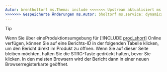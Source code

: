 ```yaml
---
Autor: brentholtorf ms.Thema: include <<<<<<< Upstream aktualisiert ms.date: 12.06.2024 ======= ms.date: 20.05.2024
>>>>>>> Gespeicherte Änderungen ms.Autor: bholtorf ms.service: dynamics-365-business-central ms.reviewer: bholtorf
---
```


> [!TIP]
> Wenn Sie über eineProduktionsumgebung für [!INCLUDE [prod_short](prod_short.md)] Online verfügen, können Sie auf eine Berichts-ID in der folgenden Tabelle klicken, um den Bericht direkt im Produkt zu öffnen. Wenn Sie auf dieser Seite bleiben möchten, halten Sie die STRG-Taste gedrückt halten, bevor Sie klicken. In den meisten Browsern wird der Bericht dann in einer neuen Browserregisterkarte geöffnet.